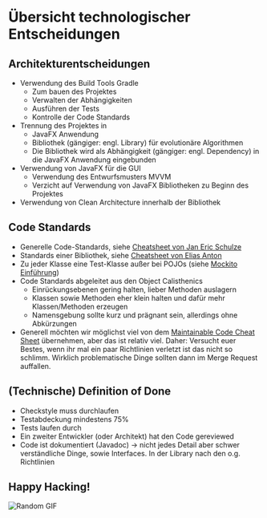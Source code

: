 # Übersicht technologischer Entscheidungen

## Architekturentscheidungen

- Verwendung des Build Tools Gradle
    - Zum bauen des Projektes
    - Verwalten der Abhängigkeiten
    - Ausführen der Tests
    - Kontrolle der Code Standards
- Trennung des Projektes in
    - JavaFX Anwendung
    - Bibliothek (gängiger: engl. Library) für evolutionäre Algorithmen
    - Die Bibliothek wird als Abhängigkeit (gängiger: engl. Dependency) in die JavaFX Anwendung eingebunden
- Verwendung von JavaFX für die GUI
    - Verwendung des Entwurfsmusters MVVM
    - Verzicht auf Verwendung von JavaFX Bibliotheken zu Beginn des Projektes
- Verwendung von Clean Architecture innerhalb der Bibliothek

## Code Standards

- Generelle Code-Standards, siehe [Cheatsheet von Jan Eric Schulze](https://gitlab.imn.htwk-leipzig.de/weicker/grapholution/-/blob/master/architecture/4-jschulze/JavaFX-BestPractices_1.pdf)
- Standards einer Bibliothek, siehe [Cheatsheet von Elias Anton](https://gitlab.imn.htwk-leipzig.de/weicker/grapholution/-/blob/master/architecture/6-eanton/Libraries-Cheatsheet_EliasAnton.pdf)
- Zu jeder Klasse eine Test-Klasse außer bei POJOs (siehe [Mockito Einführung](https://gitlab.imn.htwk-leipzig.de/weicker/grapholution/-/blob/master/architecture/5-bkillisch/src/test/java/workflowEval/AppTest.java))
- Code Standards abgeleitet aus den Object Calisthenics
    - Einrückungsebenen gering halten, lieber Methoden auslagern
    - Klassen sowie Methoden eher klein halten und dafür mehr Klassen/Methoden erzeugen
    - Namensgebung sollte kurz und prägnant sein, allerdings ohne Abkürzungen
- Generell möchten wir möglichst viel von dem [Maintainable Code Cheat Sheet](https://liviuoprisan.com/maintainable-code-cheat-sheet/) übernehmen, aber das ist relativ viel. Daher: Versucht euer Bestes, wenn ihr mal ein paar Richtlinien verletzt ist das nicht so schlimm. Wirklich problematische Dinge sollten dann im Merge Request auffallen. 

## (Technische) Definition of Done
- Checkstyle muss durchlaufen
- Testabdeckung mindestens 75%
- Tests laufen durch
- Ein zweiter Entwickler (oder Architekt) hat den Code gereviewed
- Code ist dokumentiert (Javadoc) -> nicht jedes Detail aber schwer verständliche Dinge, sowie Interfaces. In der Library nach den o.g. Richtlinien

## Happy Hacking!
![Random GIF](https://media.giphy.com/media/KmHueA88mFABT9GkkR/giphy.gif)
